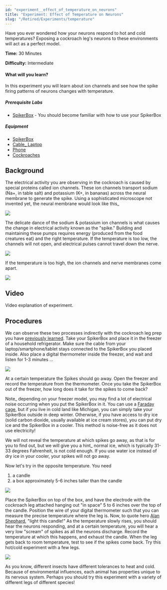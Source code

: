 ```yaml
---
id: "experiment__effect_of_temperature_on_neurons"
title: "Experiment: Effect of Temperature on Neurons"
slug: "/Retired/Experiments/temperature"
---
```




Have you ever wondered how your neurons respond to hot and cold temperatures?
Exposing a cockroach leg's neurons to these environments will act as a perfect
model.

**Time:**  30 Minutes

**Difficulty:**   Intermediate

#### What will you learn?

In this experiment you will learn about ion channels and see how the spike
firing patterns of neurons changes with temperature.

##### Prerequisite Labs

* [SpikerBox](./ratecoding.md) - You should become familiar with how to use your SpikerBox

##### Equipment

* [SpikerBox](https://backyardbrains.com/products/spikerbox)
* [Cable_ Laptop](https://backyardbrains.com/products/laptopcable) 
* [Phone](https://backyardbrains.com/products/smartphonecable)
* [Cockroaches](https://backyardbrains.com/products/cockroaches)

## Background

The electrical activity you are observing in the cockroach is caused by
special proteins called ion channels. These ion channels transport sodium
(Na+, in table salt) and potassium (K+, in bananas) across the neural membrane
to generate the spike. Using a sophisticated microscope not invented yet, the
neural membrane would look like this_

[ ![](./img/Exp3_fig1.jpeg)](./img/Exp3_fig1.jpeg)

The delicate dance of the sodium & potassium ion channels is what causes the
change in electrical activity known as the "spike." Building and maintaining
these pumps requires energy (produced from the food creatures eat) and the
right temperature. If the temperature is too low, the channels will not open,
and electrical pulses cannot travel down the nerve.

[ ![](./img/Exp_3_figure2_sodiumpump.jpeg)](./img/Exp_3_figure2_sodiumpump.jpeg)

If the temperature is too high, the ion channels and nerve membranes come
apart.

[ ![](./img/Exp3_fig3.jpeg)](./img/Exp3_fig3.jpeg)

## Video

Video explanation of experiment.

##  Procedures

We can observe these two processes indirectly with the cockroach leg prep you
have [previously
learned](./ratecoding). Take your
SpikerBox and place it in the freezer of a household refrigerator. Make sure
the cable from your laptop/smartphone/tablet stays connected to the SpikerBox
you placed inside. Also place a digital thermometer inside the freezer, and
wait and listen for 1-3 minutes ...

[ ![](./img/Exp_3_figure4_fridge.jpeg)](./img/Exp_3_figure4_fridge.jpeg)

At a certain temperature the Spikes should go away. Open the freezer and
record the temperature from the thermometer. Once you take the SpikerBox out
of the freezer, how long does it take for the spikes to come back?

Note_ depending on your freezer model, you may find a lot of electrical noise
occurring when you put the SpikerBox in it. You can use a [Faraday
cage](./faraday), but if you live in
cold land like Michigan, you can simply take your SpikerBox outside in deep
winter. Otherwise, if you have access to dry ice (solid carbon dioxide,
usually available at ice cream stores), you can put dry ice and the SpikerBox
in a cooler. This method is noise-free as it does not use electricity!

We will not reveal the temperature at which spikes go away, as that is for you
to find out, but we will give you a hint_ normal ice, which is typically 31-33
degrees Fahrenheit, is not cold enough. If you use water ice instead of dry
ice in your cooler, your spikes will not go away.

Now let's try in the opposite temperature. You need

  1. a candle 
  2. a box approximately 5-6 inches taller than the candle 

[ ![](./img/Exp3_temperature.jpeg)](./img/Exp3_temperature.jpeg)

Place the SpikerBox on top of the box, and have the electrode with the
cockroach leg attached hanging out "in space" 5 to 6 inches over the top of
the candle. Position the wire of your digital thermometer such that you can
measure the precise temperature where the leg is. Now, to quote hero [Alan
Shephard](https://en.wikipedia.org/wiki/Alan_Shepard), "light this candle!" As
the temperature slowly rises, you should hear the neurons responding, and at a
certain temperature, you will hear a very low "scream" of spikes as all the
neurons discharge. Record the temperature at which this happens, and exhaust
the candle. When the leg gets back to room temperature, test to see if the
spikes come back. Try this hot/cold experiment with a few legs.

[ ![](./img/Exp.3_fig6.jpeg)](./img/Exp.3_fig6.jpeg)

As you know, different insects have different tolerances to heat and cold.
Because of environmental influences, each animal has properties unique to its
nervous system. Perhaps you should try this experiment with a variety of
different legs of different species!
